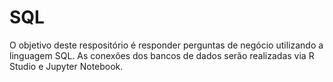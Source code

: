 # SQL
O objetivo deste respositório é responder perguntas de negócio utilizando a linguagem SQL. As conexões dos bancos de dados serão realizadas via R Studio e Jupyter Notebook.



